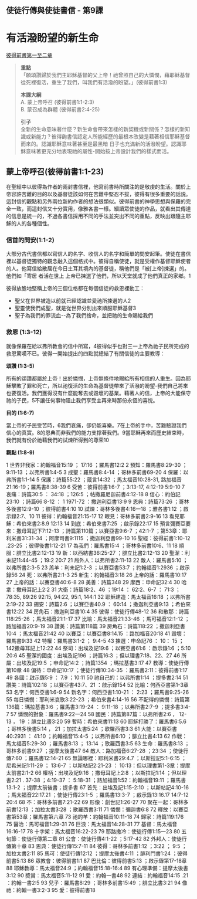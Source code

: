 ## 使徒行傳與使徒書信 - 第9課
# 有活潑盼望的新生命
[彼得前書第一至二章](https://www.biblegateway.com/quicksearch/?quicksearch=彼得前書1-2&qs_version=CUVMPT)

>**重點**  
>「願頌讚歸於我們主耶穌基督的父上帝！祂曾照自己的大憐憫，藉耶稣基督從死裡復活，重生了我們，叫我們有活潑的盼望。」(彼得前書1:3)
>
>**本課大綱**  
>A. 蒙上帝呼召 (彼得前書1:1-2:3)  
>B. 蒙召成為群體 (彼得前書2:4-25)   
>
>**引子**   
>全新的生命意味著什麼？新生命會帶來怎樣的新契機或新關係？怎樣的新知識或新能力？彼得齣書信認定人所能經歷的最根本改變是藉著相信耶穌基督而來的。認識耶穌意味著甚至是最黑暗 日子也充滿新的活潑盼望。認識耶穌意味著更充分地表現祂的屬性-開始按上帝設計我們的樣式而活。

## 蒙上帝呼召(彼得前書1:1-23)

在聖經中以彼得為作者的兩封書信裡，他寫前書時所關注的是敬虔的生活。關於上帝容許苦難的目的以及基督徒該如何在苦難中堅忍不拔，彼得有很多重要的話説。這封信的觀點和另外兩位新約作者的想法很類似。彼得前書的神學思想與保羅的完全一致，而這封信又十分實用，像雅各書一樣。細讀眾使徒的作品，就看出其傳達的信息是統一的，不過各書信採用不同的手法並突出不同的重點，反映出跟隨主耶穌的人的各種個性。

### 信首的問安(1:1-2)

大部分古代書信都以寫信人的名字、收信人的名字和簡單的問安起筆。使徒在書信裡以基督徒獨特的觀念融入這個格式中。彼得自稱使徒，就是受權作基督耶穌使者的人。他寫信給散居在今日土耳其境內的基督徒，稱他們是「被[上帝]揀選」的。他們如「寄居 者活在世上 上帝已揀選了他們，所以天堂就成了他們真正的家鄉。1

彼得放膽地堅稱上帝的三個位格都在每個信徒的救恩裡動工：  
+ 聖父在世界被造以前就已經認識並愛祂所揀選的人2
+ 聖靈使我們成聖，就是從世界分別出來順服耶穌基督3
+ 聖子為我們的罪流血--為了我們捨命，並把祂的生命賜給我們

### 救恩 (1:3-12)

就像保羅在給以弗所教會的信中所寫，4彼得似乎也對三一上帝為祂子民所完成的救恩驚嘆不已。彼得一開始提出的四點就總結了有關信徒的主要教導：

**頌讚 (1:3-5)**

所有的頌讚都屬於上帝！出於憐憫，上帝無條件地賜給所有相信的人重生。因為耶穌擊敗了罪和死亡，所以祂復活的生命為基督徒帶來了活潑的盼望-我們自己將來也要復活。我們獲得沒有什麼能奪去或毀壞的基業。藉著人的信，上帝的大能保守祂的子民，5不讓任何事物阻止我們享受主再來時那份永恆的喜悦。

**目的 (1:6-7)**

當上帝的子民受苦時，6我們哀痛，卻仍能喜樂。7在上帝的手中，苦難驗證我們信心的真實。8的恩典而非我們的能力支撑著我們。9當耶穌再來而歷史結束時，我們就有份於祂藉我們的試煉所得到的尊荣10

**觀點 (1:8-9)**

1 世界非我家：約翰福音15:19 ； 17:16 ；羅馬書12:2
2 預知：羅馬書8:29-30 ；9:11-13 ；以弗所書1:4-5
3 成聖：羅馬書8:4-14 ；哥林多前書69-20
4 保羅：以弗所書1:1-14
5 保護：詩篇55:22 ；箴言14:32 ；馬太福音10:28-31, 路加福音21:16-19；羅馬書8:38-39
6 受苦：彼得前書1:6-7 ；3:13-17, 4:12-19 5:9-10
7 哀痛：詩篇30:5 ： 34:18 ；126:5 ；帖撒羅尼迦前書4:12-18
8 信心：約伯記23:10 ；詩篇66:8-12 ： 1 1971-72 ：撒迦利亞書13:9
9 恩典：詩篇73:26 ；哥林多後書12:9-10 ；彼得前書4:10
10 試煉：哥林多後書4:16一18 ；雅各書1:12 ；啟示錄2:7、10
11 彼得：約翰福音21:15-17
12 眼見：哥林多前書2:9-16
13 看見耶穌：希伯來書2:8.9 12:13
14 到底：希伯來書7:25 ；啟示錄22:17
15 預言彌賽亞要來：撒母耳記下7:12-13 ；詩篇第110篇；以賽亞書9:6-7 ；42:1-7 ；第53章：耶利米書31:31-34 ；阿摩司書9:1115 ；撒迦利亞書99-10
16 聖經：彼得前書1:10-12 .23-25 ；彼得後書1:12-21
17 為我們：羅馬書15:4 ；哥林多前書10:6、11
18 順服：腓立比書2:12-13
19 新：以西結書36:25-27 ；腓立比書2:12-13
20 聖潔：利未記11:44-45 ；19:2 20:7
21 局外人：以弗所書2:11-13
22 敵人：羅馬書5:10 ；以弗所書2:3-5
23 羔羊：利未記1:2-3 ；以賽亞書53:7 ；約翰福音1:2936 ；啟示錄56
24 死：以弗所書2:1-3
25 新生：約翰福音3:18
26 上帝的話：羅馬書10:17
27 上帝的話：以賽亞書40:6-8
28 美善：詩篇348
29 摩西：申命記32:4
30 哈拿：撒母耳記上2:2
31 大衛：詩篇18:2、46 ；19:14 ： 62:2、6-7 ： 71:3 ；78:35, 89:26 92:15, 94:22, 95:1, 144:1
32 耶穌建造：馬太福音16:18 ；以弗所書2:19-22
33 錫安：詩篇2:6 ；以賽亞書40.9 ： 60:14 ；撒迦利亞書9:13 ；希伯來書12:22
34 房角石：撒迦利亞書10:4
35 彼得：使徒行傳48-12
36 和散那：詩篇118:25-26 ；馬太福音21:1-17
37 比喻：馬太福音21:33-46 ；馬可福音12:1-12 ；路加福音20:9-19
38 讚美：詩篇第118篇
39 房角石：詩篇118:22 ；撒迦利亞書10:4 ；馬太福音21:42
40 以賽亞：以賽亞書8:14.15 ：路加福音20:18
41 毀壞：羅馬書9:33
42 特權：羅馬書3:1-2 ； 9:4-5
43 揀選：申命記76 ： 10： 15 ；142撒母耳記上12:22
44 祭司：出埃及記19:6 ；以賽亞書61:6 ：啟示錄1:6 ；5:10 20:6
45 聖潔的國度：出埃及記196 ；詩篇16:3 ；但以理書7:18、22、27
46 所屬：出埃及記19:5 ；申命記14:2 ；詩篇1354 ；瑪拉基書3:17
47 教導：使徒行傳第10章
48 偏待：申命記10:17 ；使徒行傳10:34-35 ：羅馬書2:11：彼得前書1:17
49 各國：啟示錄5:9 ： 7.9 ；10:11
50 祂自己的：以弗所書1:14 ；提多書2:14
51 讚美：詩篇102:18 ；以賽亞書43:7、21 ：啟示錄154
52 比喻：何西亞書第1-3章
53 名字：何西亞書1:6-9
54 新名字：何西亞書1:10-21 ： 2:23 ；羅馬書9:25-26
55 每日憐憫：耶利米哀歌3:22-23 ；希伯來書4:14-16
56 不配得的憐憫：詩篇第136篇：瑪拉基書3:6 ；羅馬書3:19-24 ： 9:11-18 ；以弗所書2:7-9 ；提多書3:4-7
57 憐憫的對象：羅馬書9:22一24
58 國民：詩篇第87篇：以弗所書2:6 ， 12-13 ， 19 ；腓立比晝3:20
59 暫時：希伯來書11:13
60 耶穌打勝了：羅馬書6:5.6 ；哥林多後書5:14 ， 21 ；加拉太書5:24 ；歌羅西書3:3
61 大能：以賽亞書40:2931 ： 41:10 ；約翰福音15:4-5 ；以弗所書6:10 ；腓立比書4:13
62 作戰：馬太福音5:29-30 ；羅馬書8:13 ； 13:14 ；歌羅西書3:5
63 生命：羅馬書8:13 ；哥林多前書9:27 ；提摩太後書47
64 敵人：路加福音6:27-28 ；23:34 ；使徒行傳7:60 ；羅馬書12:14-21
65 無論哪裡：耶利米書29:4.7 ；以斯拉記5:1-6:15 ；尼希米記1:11-29 ； 13:6-7 ；以斯帖記2:21-23 ： 10:13：但以理書第1-3章：提摩太前書2:1-2
66 權柄：出埃及記9:16 ；撒母耳記上2:8 ；以斯拉記1:14 ；但以理書2:21 . 37-38 ；4:19-37 ： 5:18-31 ；路加福音1:52：約翰福音19:11 ；羅馬書13:1-2 ；提摩太前後書；提多書
67 首先：出埃及記1:15-2:10 ；以斯帖記4:10-16 ；馬太福音22:17.21 ；使徒行傳23:1-5 ；羅馬書13:3-7 ；啟示錄13:16.17 14:7-12 20:4
68 不：哥林多前書7:21-22
69 形像：創世記1:26-27
70 聚在一起：哥林多前書12:13 ；加拉太書3:28 ；歌羅西書3:11
71 憐憫：彌迦書6:8
72 釋放：以賽亞書第53章；羅馬書第六章
73 祂的羊：約翰福音10:11-18
74 歸家：詩篇119:176
75 醫治：馬可福音1:29-31
76 巨浪：馬太福音14:28-31
77 基督：馬太福音16:16-17
78 十字架：馬太福音16:22-23
79 耶路撒冷：使徒行傳1:15一23
80 五旬節：使徒行傳第二章
81 公會：使徒行傳4:1-22 ；5:17-42
82 外邦人：使徒行傳第十章
83 恩典：使徒行傳15:7-11
84 彼得：哥林多前書1:12 ；3:22 ； 9:5 ；加拉太書2:11
85 馬可：使徒行傳12:12 ；提摩太後書4:11 ；腓利門書1:24 ；彼得前書5:13
86 眾教會：彼得前書1:1
87 巴比倫：彼得前書5:13 ；啟示錄第17-18章
88 耶穌教導：馬太福音24:9 ；約翰福音15:18-16:4
89 有心理準備：提摩太後書3:12
90 奬賞：馬太福音5:11-12
91 愛：約翰一書48
92 連結：約翰福音14:15 .21 ：約翰一書2:5
93 兒子：羅馬書8:29 ；哥林多前書15:49 ；腓立比書3:21
94 像祂：約翰一書3:2-3
95 愛：彼得前書18

